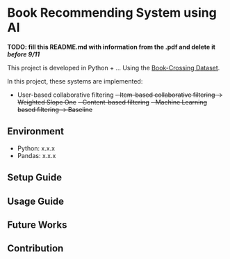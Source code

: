 # Book Recommending System using AI

**TODO: fill this README.md with information from the .pdf and delete it _before 9/11_**

This project is developed in Python + ...
Using the [Book-Crossing Dataset](http://www2.informatik.uni-freiburg.de/~cziegler/BX/).

In this project, these systems are implemented:
- User-based collaborative filtering
~~- Item-based collaborative filtering -> Weighted Slope One~~
~~- Content-based filtering~~
~~- Machine Learning based filtering -> Baseline~~
  

## Environment

- Python: x.x.x
- Pandas: x.x.x

## Setup Guide
## Usage Guide
## Future Works
## Contribution
